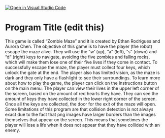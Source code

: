 [![Open in Visual Studio Code](https://classroom.github.com/assets/open-in-vscode-c66648af7eb3fe8bc4f294546bfd86ef473780cde1dea487d3c4ff354943c9ae.svg)](https://classroom.github.com/online_ide?assignment_repo_id=7926495&assignment_repo_type=AssignmentRepo)
# Program Title (edit this)

This game is called “Zombie Maze” and it is created by Ethan Rodrigues and Aurora Chen. The objective of this game is to have the player (the robot) escape the maze alive. They will use the “w’ (up), “a” (left), “s” (down) and  “d” (right) keys to navigate, avoiding the five zombies and falling rocks, which will make them lose one of their five lives if they come in contact. To successfully escape the maze, the player must collect four keys, which unlock the gate at the end. The player also has limited vision, as the maze is dark and they only have a flashlight to see their surroundings. To learn more about how to play the game, the player can click on the instructions button on the main menu. The player can view their lives in the upper left corner of the screen, based on the amount of red hearts they have. They can see the amount of keys they have collected in the lower right corner of the screen. Once all the keys are collected, the door for the exit of the maze will open. Some limitations of this program are that collision detection is not always exact due to the fact that png images have larger borders than the images themselves that appear on the screen. This means that sometimes the player will lose a life when it does not appear that they have collided with an enemy.